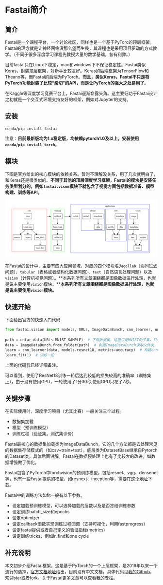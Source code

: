 # Fastai简介


## 简介
Fastai是一个课程平台，一个讨论社区，同样也是一个基于PyTorc的顶层框架。Fastai的理念就是让神经网络没那么望而生畏，其课程也是采用项目驱动的方式教学。（不同于很多深度学习课程先教授大量的数学基础，各有利弊。）

目前fastai只在Linux下稳定，mac和windows下不保证稳定性。Fastai类似Keras，封装顶层框架，对新手比较友好。Keras的后端框架为TensorFlow和Theano等，而Fastai的后端为PyTorch。**而且，类似Keras，Fastai不只是将PyTorch功能封装了比较“亲切”的API，而是让PyTorch的强大之处易用了**。

在Kaggle等深度学习竞赛平台上，Fastai逐渐崭露头角。这主要归功于Fastai设计之初就是一个交互式环境支持友好的框架，例如对Jupyter的支持。


## 安装
`conda/pip install fastai`

注意：**目前最新版均为1.x稳定版，均依赖pytorch1.0及以上，安装使用`conda/pip install torch`**。


## 模块
下图是官方给出的核心模块的依赖关系。暂时不理解没关系，用了几次就明白了，和Keras还是很类似的。**不同于其他的顶层深度学习框架，Fastai的模块是安装任务类型划分的，例如`fastai.vison`模块下就包含了视觉方面包括数据准备、模型构建、训练等API。**

![在这里插入图片描述](./assets/modules.png)

在Fastai的设计中，主要有四大应用领域，对应的四个模块名为`collab`（协同过滤问题）、`tabular`（表格或者结构化数据问题）、`text`（自然语言处理问题）以及`vision`（计算机视觉问题）。**本系列所有文章围绕都是图像数据进行处理，也就是说主要使用`vision`模块。****本系列所有文章围绕都是图像数据进行处理，也就是说主要使用`vision`模块。**


## 快速开始
下面给出官方的快速入门代码
```python
from fastai.vision import models, URLs, ImageDataBunch, cnn_learner, untar_data, accuracy

path = untar_data(URLs.MNIST_SAMPLE)  # 下载数据集，这里只是MNIST的子集，只包含3和7的图像,会下载并解压（untar的命名原因）到/root/.fastai/data/mnist_sample（如果你是root用户）下，包含训练数据，测试数据，包含label的csv文件
data = ImageDataBunch.from_folder(path)  # 利用ImageDataBunch读取文件夹，返回一个ImageDataBunch对象
learn = cnn_learner(data, models.resnet18, metrics=accuracy)  # 构建cnn模型，使用resnet18预训练模型
learn.fit(1)  # 训练一轮
```

上面的代码我已经详细备注。

可以看到，使用了ResNet18训练一轮后达到较低的损失较高的准确率（训练集上），由于没有使用GPU，一轮使用了1分30秒,使用GPU只花了7秒。

## 关键步骤
在实际使用时，深度学习项目（尤其比赛）一般关注三个过程。
- 数据集加载
- 模型（预训练模型）
- 训练过程（验证集。测试集评价）


Fastai最核心的数据集加载类为ImageDataBunch，它的几个方法都是去处理常见的数据集存储模式的（如csv+train+test）。底层类为DatasetBase继承自Pytorch的Dataset类，具体后面讲解。Fastai在数据预处理上也有了比较大的改进，如数据增强做了优化。

Fastai包含了PyTorch中torchvision的预训练模型，包括resnet、vgg、densenet等，也有一些Fastai提供的模型，如resnext、inception等，需要在[这个地址](http://files.fast.ai/models/)下载。

Fastai中的训练方法如fit一般有以下参数。
- 设定加载预训练模型，可以选择加载的层数以及是否冻结训练参数
- 设定训练batch_size和epochs
- 设定optimizer
- 设定callback函数实现训练过程回调（支持可视化，利用fastprogress）
- 设定fastai提供或者自己定义的验证指标(metrics)
- 设定训练tricks，例如lr_find和one cycle


## 补充说明
本文初步介绍Fastai框架，这是基于PyTorch的一个上层框架，是2019年以来一个流行的选择，[官方文档地址](https://docs.fast.ai/)给出，目前没有中文文档。具体代码见[我的Github](https://github.com/luanshiyinyang/Tutorial/tree/Fastai)，欢迎star或者fork。关于Fastai更多文章可以查看[我的专栏](https://blog.csdn.net/zhouchen1998/category_8916629.html)。

